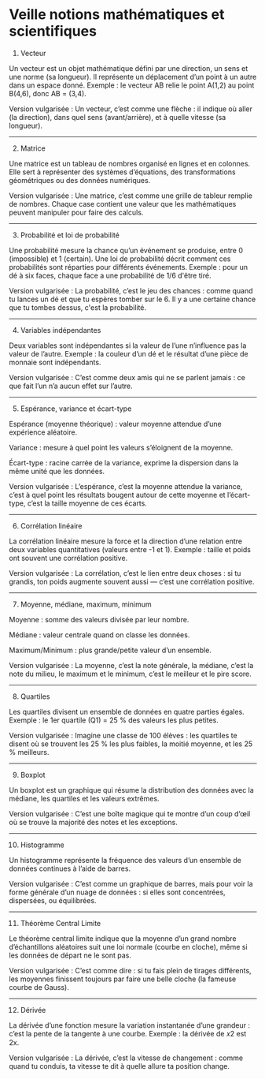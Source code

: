 # Veille notions mathématiques et scientifiques
1. Vecteur

Un vecteur est un objet mathématique défini par une direction, un sens et une norme (sa longueur). Il représente un déplacement d’un point à un autre dans un espace donné.
Exemple : le vecteur AB relie le point A(1,2) au point B(4,6), donc AB = (3,4).

Version vulgarisée :
Un vecteur, c’est comme une flèche : il indique où aller (la direction), dans quel sens (avant/arrière), et à quelle vitesse (sa longueur).

---

2. Matrice

Une matrice est un tableau de nombres organisé en lignes et en colonnes. Elle sert à représenter des systèmes d’équations, des transformations géométriques ou des données numériques.

Version vulgarisée :
Une matrice, c’est comme une grille de tableur remplie de nombres. Chaque case contient une valeur que les mathématiques peuvent manipuler pour faire des calculs.

---

3. Probabilité et loi de probabilité

Une probabilité mesure la chance qu’un événement se produise, entre 0 (impossible) et 1 (certain).
Une loi de probabilité décrit comment ces probabilités sont réparties pour différents événements.
Exemple : pour un dé à six faces, chaque face a une probabilité de 1/6 d'être tiré.

Version vulgarisée :
La probabilité, c’est le jeu des chances : comme quand tu lances un dé et que tu espères tomber sur le 6. Il y a une certaine chance que tu tombes dessus, c'est la probabilité.

---

4. Variables indépendantes

Deux variables sont indépendantes si la valeur de l’une n’influence pas la valeur de l’autre.
Exemple : la couleur d’un dé et le résultat d’une pièce de monnaie sont indépendants.

Version vulgarisée :
C’est comme deux amis qui ne se parlent jamais : ce que fait l’un n’a aucun effet sur l’autre.

---

5. Espérance, variance et écart-type

Espérance (moyenne théorique) : valeur moyenne attendue d’une expérience aléatoire.

Variance : mesure à quel point les valeurs s’éloignent de la moyenne.

Écart-type : racine carrée de la variance, exprime la dispersion dans la même unité que les données.

Version vulgarisée :
L’espérance, c’est la moyenne attendue
la variance, c’est à quel point les résultats bougent autour de cette moyenne
et l’écart-type, c’est la taille moyenne de ces écarts.

---

6. Corrélation linéaire

La corrélation linéaire mesure la force et la direction d’une relation entre deux variables quantitatives (valeurs entre -1 et 1).
Exemple : taille et poids ont souvent une corrélation positive.

Version vulgarisée :
La corrélation, c’est le lien entre deux choses : si tu grandis, ton poids augmente souvent aussi — c’est une corrélation positive.

---

7. Moyenne, médiane, maximum, minimum

Moyenne : somme des valeurs divisée par leur nombre.

Médiane : valeur centrale quand on classe les données.

Maximum/Minimum : plus grande/petite valeur d’un ensemble.

Version vulgarisée :
La moyenne, c’est la note générale,
la médiane, c’est la note du milieu,
le maximum et le minimum, c’est le meilleur et le pire score.

---

8. Quartiles

Les quartiles divisent un ensemble de données en quatre parties égales.
Exemple : le 1er quartile (Q1) = 25 % des valeurs les plus petites.

Version vulgarisée :
Imagine une classe de 100 élèves : les quartiles te disent où se trouvent les 25 % les plus faibles, la moitié moyenne, et les 25 % meilleurs.

---

9. Boxplot

Un boxplot est un graphique qui résume la distribution des données avec la médiane, les quartiles et les valeurs extrêmes.

Version vulgarisée :
C’est une boîte magique qui te montre d’un coup d’œil où se trouve la majorité des notes et les exceptions.

---

10. Histogramme

Un histogramme représente la fréquence des valeurs d’un ensemble de données continues à l’aide de barres.

Version vulgarisée :
C’est comme un graphique de barres, mais pour voir la forme générale d’un nuage de données : si elles sont concentrées, dispersées, ou équilibrées.

---

11. Théorème Central Limite

Le théorème central limite indique que la moyenne d’un grand nombre d’échantillons aléatoires suit une loi normale (courbe en cloche), même si les données de départ ne le sont pas.

Version vulgarisée :
C’est comme dire : si tu fais plein de tirages différents, les moyennes finissent toujours par faire une belle cloche (la fameuse courbe de Gauss).

---

12. Dérivée

La dérivée d’une fonction mesure la variation instantanée d’une grandeur : c’est la pente de la tangente à une courbe.
Exemple : la dérivée de 𝑥2 est 2x.

Version vulgarisée :
La dérivée, c’est la vitesse de changement : comme quand tu conduis, ta vitesse te dit à quelle allure ta position change.